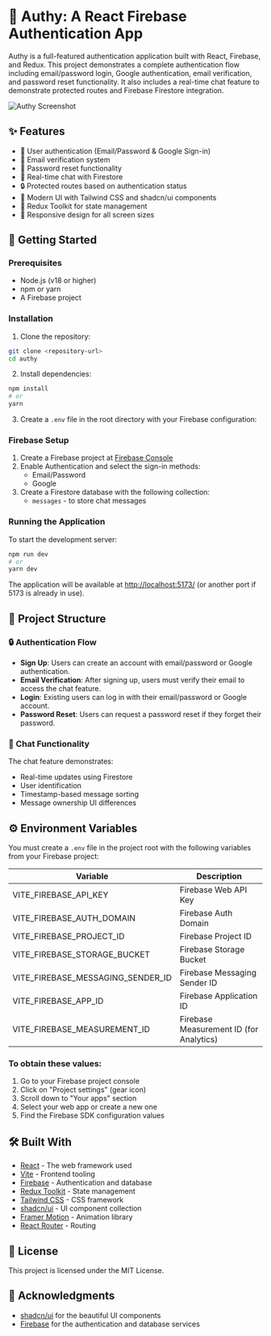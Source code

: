 # 🔐 Authy: A React Firebase Authentication App

Authy is a full-featured authentication application built with React, Firebase, and Redux. This project demonstrates a complete authentication flow including email/password login, Google authentication, email verification, and password reset functionality. It also includes a real-time chat feature to demonstrate protected routes and Firebase Firestore integration.

![Authy Screenshot](https://via.placeholder.com/800x400.png?text=Authy+Screenshot)

## ✨ Features

- 👤 User authentication (Email/Password & Google Sign-in)
- 📧 Email verification system
- 🔑 Password reset functionality
- 💬 Real-time chat with Firestore
- 🔒 Protected routes based on authentication status
- 🎨 Modern UI with Tailwind CSS and shadcn/ui components
- 🚀 Redux Toolkit for state management
- 📱 Responsive design for all screen sizes

## 🚀 Getting Started

### Prerequisites

- Node.js (v18 or higher)
- npm or yarn
- A Firebase project

### Installation

1. Clone the repository:

```bash
git clone <repository-url>
cd authy
```

2. Install dependencies:

```bash
npm install
# or
yarn
```

3. Create a `.env` file in the root directory with your Firebase configuration:

### Firebase Setup

1. Create a Firebase project at [Firebase Console](https://console.firebase.google.com/)
2. Enable Authentication and select the sign-in methods:
   - Email/Password
   - Google
3. Create a Firestore database with the following collection:
   - `messages` - to store chat messages

### Running the Application

To start the development server:

```bash
npm run dev
# or
yarn dev
```

The application will be available at [http://localhost:5173/](http://localhost:5173/) (or another port if 5173 is already in use).

## 📁 Project Structure

### 🔒 Authentication Flow

- **Sign Up**: Users can create an account with email/password or Google authentication.
- **Email Verification**: After signing up, users must verify their email to access the chat feature.
- **Login**: Existing users can log in with their email/password or Google account.
- **Password Reset**: Users can request a password reset if they forget their password.

### 💬 Chat Functionality

The chat feature demonstrates:

- Real-time updates using Firestore
- User identification
- Timestamp-based message sorting
- Message ownership UI differences

## ⚙️ Environment Variables

You must create a `.env` file in the project root with the following variables from your Firebase project:

| Variable                          | Description                             |
| --------------------------------- | --------------------------------------- |
| VITE_FIREBASE_API_KEY             | Firebase Web API Key                    |
| VITE_FIREBASE_AUTH_DOMAIN         | Firebase Auth Domain                    |
| VITE_FIREBASE_PROJECT_ID          | Firebase Project ID                     |
| VITE_FIREBASE_STORAGE_BUCKET      | Firebase Storage Bucket                 |
| VITE_FIREBASE_MESSAGING_SENDER_ID | Firebase Messaging Sender ID            |
| VITE_FIREBASE_APP_ID              | Firebase Application ID                 |
| VITE_FIREBASE_MEASUREMENT_ID      | Firebase Measurement ID (for Analytics) |

### To obtain these values:

1. Go to your Firebase project console
2. Click on "Project settings" (gear icon)
3. Scroll down to "Your apps" section
4. Select your web app or create a new one
5. Find the Firebase SDK configuration values

## 🛠️ Built With

- [React](https://reactjs.org/) - The web framework used
- [Vite](https://vitejs.dev/) - Frontend tooling
- [Firebase](https://firebase.google.com/) - Authentication and database
- [Redux Toolkit](https://redux-toolkit.js.org/) - State management
- [Tailwind CSS](https://tailwindcss.com/) - CSS framework
- [shadcn/ui](https://ui.shadcn.com/) - UI component collection
- [Framer Motion](https://www.framer.com/motion/) - Animation library
- [React Router](https://reactrouter.com/) - Routing

## 📝 License

This project is licensed under the MIT License.

## 🙏 Acknowledgments

- [shadcn/ui](https://ui.shadcn.com/) for the beautiful UI components
- [Firebase](https://firebase.google.com/) for the authentication and database services
